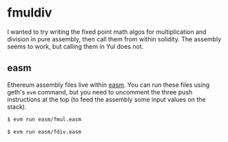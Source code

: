 # fmuldiv
I wanted to try writing the fixed point math algos for multiplication and division in pure assembly, then call them from within solidity. The assembly seems to work, but calling them in Yul does not.

## easm
Ethereum assembly files live within [easm](/easm). You can run these files using geth's `evm` command, but you need to uncomment the three push instructions at the top (to feed the assembly some input values on the stack).
```sh
$ evm run easm/fmul.easm
```
```sh
$ evm run easm/fdiv.easm
```
